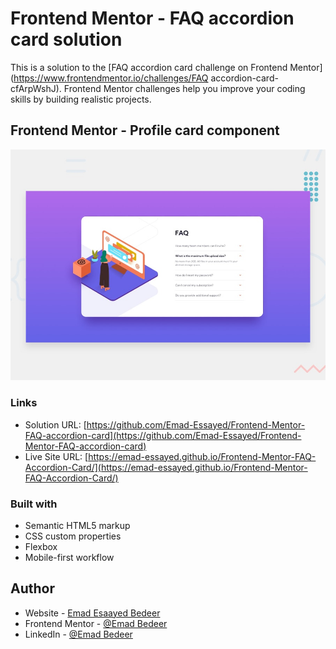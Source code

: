 # Frontend Mentor - FAQ accordion card solution

This is a solution to the [FAQ accordion card challenge on Frontend Mentor](https://www.frontendmentor.io/challenges/FAQ accordion-card-cfArpWshJ). Frontend Mentor challenges help you improve your coding skills by building realistic projects.

## Frontend Mentor - Profile card component

![Design preview for FAQ accordion card coding challenge](./design/desktop-preview.jpg)

### Links

- Solution URL: [https://github.com/Emad-Essayed/Frontend-Mentor-FAQ-accordion-card](https://github.com/Emad-Essayed/Frontend-Mentor-FAQ-accordion-card)
- Live Site URL: [https://emad-essayed.github.io/Frontend-Mentor-FAQ-Accordion-Card/](https://emad-essayed.github.io/Frontend-Mentor-FAQ-Accordion-Card/)

### Built with

- Semantic HTML5 markup
- CSS custom properties
- Flexbox
- Mobile-first workflow

## Author

- Website - [Emad Esaayed Bedeer](https://github.com/Emad-Essayed)
- Frontend Mentor - [@Emad Bedeer](https://www.frontendmentor.io/profile/Emad-Essayed)
- LinkedIn - [@Emad Bedeer](https://www.linkedin.com/in/emad-bedeer-4b1797106/)
